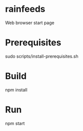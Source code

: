 # rainfeeds
Web browser start page

# Prerequisites
sudo scripts/install-prerequisites.sh

# Build
npm install

# Run
npm start
